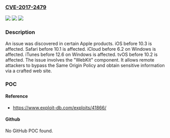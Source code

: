 ### [CVE-2017-2479](https://cve.mitre.org/cgi-bin/cvename.cgi?name=CVE-2017-2479)
![](https://img.shields.io/static/v1?label=Product&message=n%2Fa&color=blue)
![](https://img.shields.io/static/v1?label=Version&message=n%2Fa&color=blue)
![](https://img.shields.io/static/v1?label=Vulnerability&message=n%2Fa&color=brighgreen)

### Description

An issue was discovered in certain Apple products. iOS before 10.3 is affected. Safari before 10.1 is affected. iCloud before 6.2 on Windows is affected. iTunes before 12.6 on Windows is affected. tvOS before 10.2 is affected. The issue involves the "WebKit" component. It allows remote attackers to bypass the Same Origin Policy and obtain sensitive information via a crafted web site.

### POC

#### Reference
- https://www.exploit-db.com/exploits/41866/

#### Github
No GitHub POC found.


